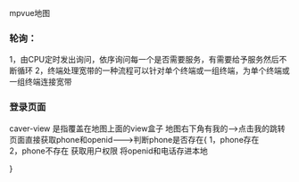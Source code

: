 mpvue地图

### 轮询：
1，由CPU定时发出询问，依序询问每一个是否需要服务，有需要给予服务然后不断循环
2，终端处理宽带的一种流程可以针对单个终端或一组终端，为单个终端或一组终端连接宽带

### 登录页面
caver-view 是指覆盖在地图上面的view盒子
地图右下角有我的-->点击我的跳转页面直接获取phone和openid--->判断phone是否存在{
    1，phone存在    
    2，phone不存在  获取用户权限 将openid和电话存进本地

}